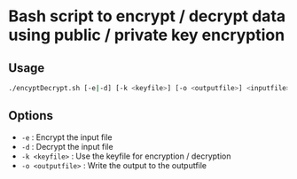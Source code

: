 # Bash script to encrypt / decrypt data using public / private key encryption

## Usage

```bash
./encyptDecrypt.sh [-e|-d] [-k <keyfile>] [-o <outputfile>] <inputfile>
```

## Options

- `-e` : Encrypt the input file
- `-d` : Decrypt the input file
- `-k <keyfile>` : Use the keyfile for encryption / decryption
- `-o <outputfile>` : Write the output to the outputfile